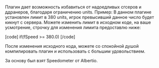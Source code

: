 Плагин дает возможность избавиться от надоедливых сгсеров и ддранеров, благодаря ограничению units.
Пример:
В данном плагине установлен лимит в 380 units, игрок превысивший данное число будет кикнут с сервера.
Можете изменить лимит в исходном коде, на ваше усмотрение, строчку для изменения лимита предоставлю ниже:

[code]
if(fSpeed >= 380.0) 
[/code]

После изменения исходного кода, можете со спокойной душой компилировать плагин и использовать с большим удовольствием.

За основу был взят Speedometer от Albertio.
